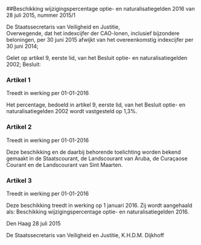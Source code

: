 <meta http-equiv='Content-Type' content='text/html; charset=utf-8' />

##Beschikking wijzigingspercentage optie- en naturalisatiegelden 2016 van 28 juli 2015, nummer 2015/1

De Staatssecretaris van Veiligheid en Justitie,  
Overwegende, dat het indexcijfer der CAO-lonen, inclusief bijzondere beloningen, per 30 juni 2015 afwijkt van het overeenkomstig indexcijfer per 30 juni 2014;

Gelet op artikel 9, eerste lid, van het Besluit optie- en naturalisatiegelden 2002;
Besluit:    

### Artikel  1  
Treedt in werking per 01-01-2016 

Het percentage, bedoeld in artikel 9, eerste lid, van het Besluit optie- en naturalisatiegelden 2002 wordt vastgesteld op 1,3%. 

### Artikel  2  
Treedt in werking per 01-01-2016 

Deze beschikking en de daarbij behorende toelichting worden bekend gemaakt in de Staatscourant, de Landscourant van Aruba, de Curaçaose Courant en de Landscourant van Sint Maarten. 

### Artikel  3  
Treedt in werking per 01-01-2016 

Deze beschikking treedt in werking op 1 januari 2016. Zij wordt aangehaald als: Beschikking wijzigingspercentage optie- en naturalisatiegelden 2016. 

Den Haag 
28 juli 2015   

De 
Staatssecretaris van Veiligheid en Justitie, 
K.H.D.M. Dijkhoff     

